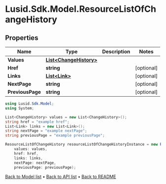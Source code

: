 # Lusid.Sdk.Model.ResourceListOfChangeHistory

## Properties

Name | Type | Description | Notes
------------ | ------------- | ------------- | -------------
**Values** | [**List&lt;ChangeHistory&gt;**](ChangeHistory.md) |  | 
**Href** | **string** |  | [optional] 
**Links** | [**List&lt;Link&gt;**](Link.md) |  | [optional] 
**NextPage** | **string** |  | [optional] 
**PreviousPage** | **string** |  | [optional] 

```csharp
using Lusid.Sdk.Model;
using System;

List<ChangeHistory> values = new List<ChangeHistory>();
string href = "example href";
List<Link> links = new List<Link>();
string nextPage = "example nextPage";
string previousPage = "example previousPage";

ResourceListOfChangeHistory resourceListOfChangeHistoryInstance = new ResourceListOfChangeHistory(
    values: values,
    href: href,
    links: links,
    nextPage: nextPage,
    previousPage: previousPage);
```

[Back to Model list](../README.md#documentation-for-models) &#8226; [Back to API list](../README.md#documentation-for-api-endpoints) &#8226; [Back to README](../README.md)
